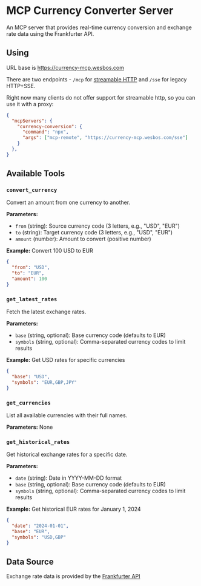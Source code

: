 # MCP Currency Converter Server

An MCP server that provides real-time currency conversion and exchange rate data using the Frankfurter API.


## Using

URL base is https://currency-mcp.wesbos.com

There are two endpoints - `/mcp` for [streamable HTTP](https://modelcontextprotocol.io/specification/2025-03-26/basic/transports#streamable-http) and `/sse` for legacy HTTP+SSE.

Right now many clients do not offer support for streamable http, so you can use it with a proxy:

```json
{
  "mcpServers": {
    "currency-conversion": {
      "command": "npx",
      "args": ["mcp-remote", "https://currency-mcp.wesbos.com/sse"]
    }
  },
}
```

## Available Tools

### `convert_currency`

Convert an amount from one currency to another.

**Parameters:**

- `from` (string): Source currency code (3 letters, e.g., "USD", "EUR")
- `to` (string): Target currency code (3 letters, e.g., "USD", "EUR")
- `amount` (number): Amount to convert (positive number)

**Example:** Convert 100 USD to EUR

```json
{
  "from": "USD",
  "to": "EUR",
  "amount": 100
}
```

### `get_latest_rates`

Fetch the latest exchange rates.

**Parameters:**

- `base` (string, optional): Base currency code (defaults to EUR)
- `symbols` (string, optional): Comma-separated currency codes to limit results

**Example:** Get USD rates for specific currencies

```json
{
  "base": "USD",
  "symbols": "EUR,GBP,JPY"
}
```

### `get_currencies`

List all available currencies with their full names.

**Parameters:** None

### `get_historical_rates`

Get historical exchange rates for a specific date.

**Parameters:**

- `date` (string): Date in YYYY-MM-DD format
- `base` (string, optional): Base currency code (defaults to EUR)
- `symbols` (string, optional): Comma-separated currency codes to limit results

**Example:** Get historical EUR rates for January 1, 2024

```json
{
  "date": "2024-01-01",
  "base": "EUR",
  "symbols": "USD,GBP"
}
```

## Data Source

Exchange rate data is provided by the [Frankfurter API](https://frankfurter.dev/)

